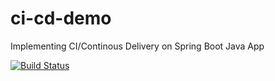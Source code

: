 # ci-cd-demo
Implementing CI/Continous Delivery on Spring Boot Java App

[![Build Status](https://app.travis-ci.com/hks1/ci-cd-demo.svg)](https://travis-ci.com/hks1/ci-cd-demo)
